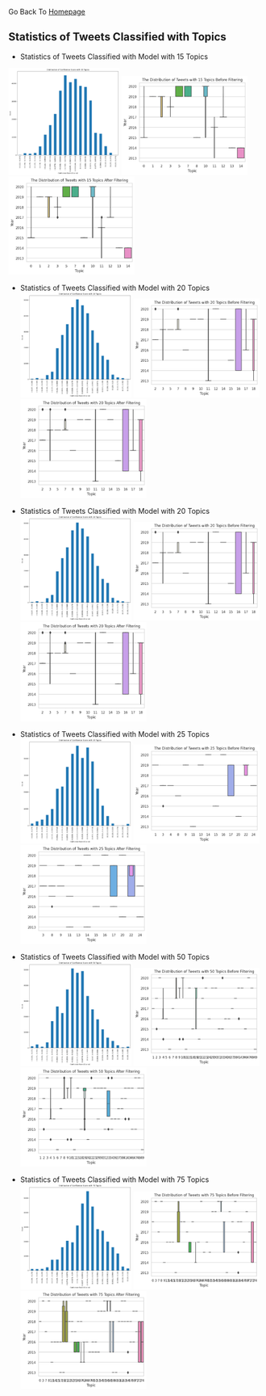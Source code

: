Go Back To [Homepage](https://siebeniris.github.io/)


## Statistics of Tweets Classified with Topics


* Statistics of Tweets Classified with Model with 15 Topics

<img src="images/dist_plots/dist_cossim_15.png" width="220px"/> <img src="images/dist_plots/dist_before_filtering_time_15.png" width="250px"/> <img src="images/dist_plots/dist_after_filtering_time_15.png" width="250px"/>


* Statistics of Tweets Classified with Model with 20 Topics
<img src="images/dist_plots/dist_cossim_20.png" width="220px"/> <img src="images/dist_plots/dist_before_filtering_time_20.png" width="250px"/> <img src="images/dist_plots/dist_after_filtering_time_20.png" width="250px"/>

* Statistics of Tweets Classified with Model with 20 Topics
<img src="images/dist_plots/dist_cossim_20.png" width="220px"/> <img src="images/dist_plots/dist_before_filtering_time_20.png" width="250px"/> <img src="images/dist_plots/dist_after_filtering_time_20.png" width="250px"/>

* Statistics of Tweets Classified with Model with 25 Topics
<img src="images/dist_plots/dist_cossim_25.png" width="220px"/> <img src="images/dist_plots/dist_before_filtering_time_25.png" width="250px"/> <img src="images/dist_plots/dist_after_filtering_time_25.png" width="250px"/>


* Statistics of Tweets Classified with Model with 50 Topics
<img src="images/dist_plots/dist_cossim_50.png" width="220px"/> <img src="images/dist_plots/dist_before_filtering_time_50.png" width="250px"/> <img src="images/dist_plots/dist_after_filtering_time_50.png" width="250px"/>
  

* Statistics of Tweets Classified with Model with 75 Topics
<img src="images/dist_plots/dist_cossim_75.png" width="220px"/> <img src="images/dist_plots/dist_before_filtering_time_75.png" width="250px"/> <img src="images/dist_plots/dist_after_filtering_time_75.png" width="250px"/>
  

  